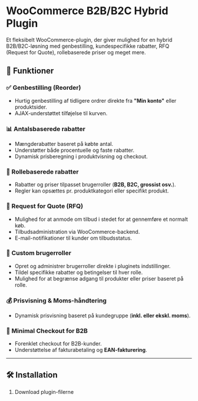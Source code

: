 # WooCommerce B2B/B2C Hybrid Plugin

Et fleksibelt WooCommerce-plugin, der giver mulighed for en hybrid B2B/B2C-løsning med genbestilling, kundespecifikke rabatter, RFQ (Request for Quote), rollebaserede priser og meget mere.

## 🚀 Funktioner

### ✅ Genbestilling (Reorder)
- Hurtig genbestilling af tidligere ordrer direkte fra **"Min konto"** eller produktsider.
- AJAX-understøttet tilføjelse til kurven.

### 📊 Antalsbaserede rabatter
- Mængderabatter baseret på købte antal.
- Understøtter både procentuelle og faste rabatter.
- Dynamisk prisberegning i produktvisning og checkout.

### 👥 Rollebaserede rabatter
- Rabatter og priser tilpasset brugerroller (**B2B, B2C, grossist osv.**).
- Regler kan opsættes pr. produktkategori eller specifikt produkt.

### 📝 Request for Quote (RFQ)
- Mulighed for at anmode om tilbud i stedet for at gennemføre et normalt køb.
- Tilbudsadministration via WooCommerce-backend.
- E-mail-notifikationer til kunder om tilbudsstatus.

### 🔑 Custom brugerroller
- Opret og administrer brugerroller direkte i pluginets indstillinger.
- Tildel specifikke rabatter og betingelser til hver rolle.
- Mulighed for at begrænse adgang til produkter eller priser baseret på rolle.

### 💰 Prisvisning & Moms-håndtering
- Dynamisk prisvisning baseret på kundegruppe (**inkl. eller ekskl. moms**).

### 🛒 Minimal Checkout for B2B
- Forenklet checkout for B2B-kunder.
- Understøttelse af fakturabetaling og **EAN-fakturering**.

---

## 🛠 Installation

1. Download plugin-filerne
